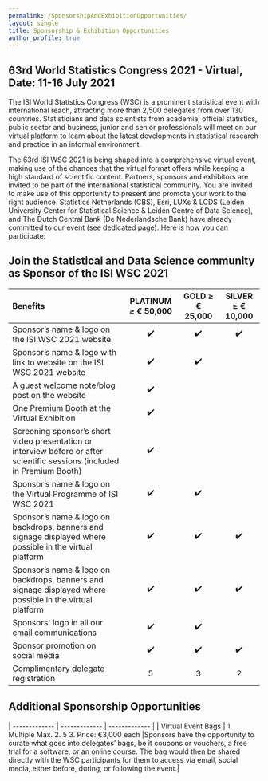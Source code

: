 ```yaml
---
permalink: /SponsorshipAndExhibitionOpportunities/
layout: single
title: Sponsorship & Exhibition Opportunities
author_profile: true
---
```


## 63rd World Statistics Congress 2021 - Virtual, Date: 11-16 July 2021

The ISI World Statistics Congress (WSC) is a prominent statistical event with international reach, attracting more than 2,500 delegates from over 130 countries. Statisticians and data scientists from academia, official statistics, public sector and business, junior and senior professionals will meet on our virtual platform to learn about the latest developments in statistical research and practice in an informal environment.

The 63rd ISI WSC 2021 is being shaped into a comprehensive virtual event, making use of the chances that the virtual format offers while keeping a high standard of scientific content. Partners, sponsors and exhibitors are invited to be part of the international statistical community. You are invited to make use of this opportunity to present and promote your work to the right audience. Statistics Netherlands (CBS), Esri, LUXs & LCDS (Leiden University Center for Statistical Science & Leiden Centre of Data Science), and The Dutch Central Bank (De Nederlandsche Bank) have already committed to our event (see dedicated page). Here is how you can participate:

## Join the Statistical and Data Science community as Sponsor of the ISI WSC 2021

| Benefits | PLATINUM ≥ € 50,000 | GOLD ≥ € 25,000 | SILVER ≥ € 10,000 |
| :------------- | :-------------: | :-------------: | :-------------: |
| Sponsor’s name & logo on the ISI WSC 2021 website | ✔️ | ✔️ | ✔️ |
| Sponsor’s name & logo with link to website on the ISI WSC 2021 website | ✔️ | ✔️ |  |
| A guest welcome note/blog post on the website | ✔️ | | |
| One Premium Booth at the Virtual Exhibition | ✔️ | | |
| Screening sponsor’s short video presentation or interview before or after scientific sessions (included in Premium Booth) | ✔️ | | |
| Sponsor’s name & logo on the Virtual Programme of ISI WSC 2021 | ✔️ | ✔️ | |
| Sponsor’s name & logo on backdrops, banners and signage displayed where possible in the virtual platform | ✔️ | ✔️ | ✔️ |
| Sponsor’s name & logo on backdrops, banners and signage displayed where possible in the virtual platform | ✔️ | ✔️ | ✔️ |
| Sponsors' logo in all our email communications | ✔️ | ✔️ | |
| Sponsor promotion on social media | ✔️ | ✔️ | ✔️ |
| Complimentary delegate registration | 5 | 3 | 2 |

## Additional Sponsorship Opportunities

| ------------- | ------------- | ------------- |
| Virtual Event Bags | 1. Multiple Max. 2. 5 3. Price: €3,000 each |Sponsors have the opportunity to curate what goes into delegates’ bags, be it coupons or vouchers, a free trial for a software, or an online course. The bag would then be shared directly with the WSC participants for them to access via email, social media, either before, during, or following the event.|

